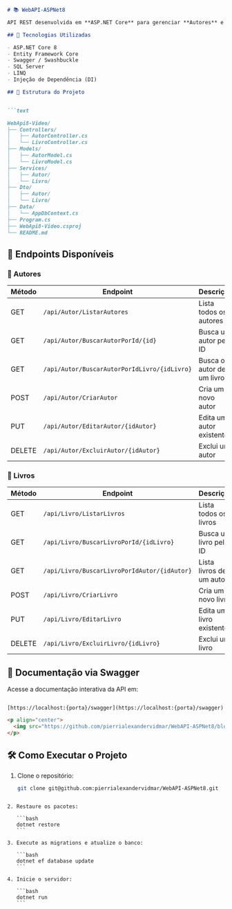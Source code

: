 ```markdown
# 📚 WebAPI-ASPNet8

API REST desenvolvida em **ASP.NET Core** para gerenciar **Autores** e **Livros**, com separação por camadas (Controller, Service, DTO, Model) e documentação via **Swagger**.

## 🚀 Tecnologias Utilizadas

- ASP.NET Core 8
- Entity Framework Core
- Swagger / Swashbuckle
- SQL Server
- LINQ
- Injeção de Dependência (DI)

## 📂 Estrutura do Projeto


```text

WebApi8-Video/
├── Controllers/
│   ├── AutorController.cs
│   └── LivroController.cs
├── Models/
│   ├── AutorModel.cs
│   └── LivroModel.cs
├── Services/
│   ├── Autor/
│   └── Livro/
├── Dto/
│   ├── Autor/
│   └── Livro/
├── Data/
│   └── AppDbContext.cs
├── Program.cs
├── WebApi8-Video.csproj
└── README.md

```

## 🧪 Endpoints Disponíveis

### 📘 Autores

| Método | Endpoint | Descrição |
|--------|----------|-----------|
| GET    | `/api/Autor/ListarAutores` | Lista todos os autores |
| GET    | `/api/Autor/BuscarAutorPorId/{id}` | Busca um autor pelo ID |
| GET    | `/api/Autor/BuscarAutorPorIdLivro/{idLivro}` | Busca o autor de um livro |
| POST   | `/api/Autor/CriarAutor` | Cria um novo autor |
| PUT    | `/api/Autor/EditarAutor/{idAutor}` | Edita um autor existente |
| DELETE | `/api/Autor/ExcluirAutor/{idAutor}` | Exclui um autor |

### 📗 Livros

| Método | Endpoint | Descrição |
|--------|----------|-----------|
| GET    | `/api/Livro/ListarLivros` | Lista todos os livros |
| GET    | `/api/Livro/BuscarLivroPorId/{idLivro}` | Busca um livro pelo ID |
| GET    | `/api/Livro/BuscarLivroPorIdAutor/{idAutor}` | Lista livros de um autor |
| POST   | `/api/Livro/CriarLivro` | Cria um novo livro |
| PUT    | `/api/Livro/EditarLivro` | Edita um livro existente |
| DELETE | `/api/Livro/ExcluirLivro/{idLivro}` | Exclui um livro |

## 📑 Documentação via Swagger

Acesse a documentação interativa da API em:

```

[https://localhost:{porta}/swagger](https://localhost:{porta}/swagger)

```
```html
<p align="center">
  <img src="https://github.com/pierrialexandervidmar/WebAPI-ASPNet8/blob/main/WebAPI-ASPNet8/Controllers/image.png?raw=true" alt="WebAPI-ASPNet8" />
</p>
```

## 🛠️ Como Executar o Projeto

1. Clone o repositório:
   ```bash
   git clone git@github.com:pierrialexandervidmar/WebAPI-ASPNet8.git
````

2. Restaure os pacotes:

   ```bash
   dotnet restore
   ```

3. Execute as migrations e atualize o banco:

   ```bash
   dotnet ef database update
   ```

4. Inicie o servidor:

   ```bash
   dotnet run
   ```





